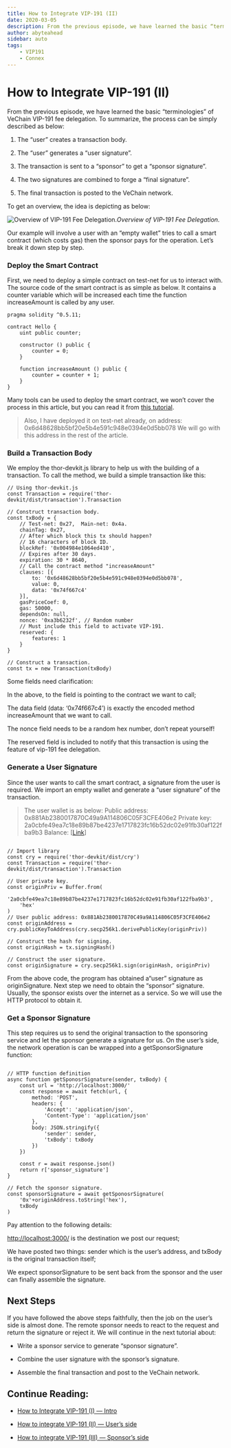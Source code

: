 ```yaml
---
title: How to Integrate VIP-191 (II)
date: 2020-03-05
description: From the previous episode, we have learned the basic “terminologies” of VeChain VIP-191 fee delegation. To summarize, the process can be simply described as below
author: abyteahead
sidebar: auto
tags:
    - VIP191
    - Connex
---
```

# How to Integrate VIP-191 (II)

From the previous episode, we have learned the basic “terminologies” of VeChain VIP-191 fee delegation. To summarize, the process can be simply described as below:

1. The “user” creates a transaction body.

1. The “user” generates a “user signature”.

1. The transaction is sent to a “sponsor” to get a “sponsor signature”.

1. The two signatures are combined to forge a “final signature”.

1. The final transaction is posted to the VeChain network.

To get an overview, the idea is depicting as below:

![Overview of VIP-191 Fee Delegation.](https://cdn-images-1.medium.com/max/3140/1*sn2Hy9U6PYsA5xCSqspBBQ.png)*Overview of VIP-191 Fee Delegation.*

Our example will involve a user with an “empty wallet” tries to call a smart contract (which costs gas) then the sponsor pays for the operation. Let’s break it down step by step.

### Deploy the Smart Contract

First, we need to deploy a simple contract on test-net for us to interact with. The source code of the smart contract is as simple as below. It contains a counter variable which will be increased each time the function increaseAmount is called by any user.

```
pragma solidity ^0.5.11;

contract Hello {
    uint public counter;

    constructor () public {
        counter = 0;
    }

    function increaseAmount () public {
        counter = counter + 1;
    }
}
```

Many tools can be used to deploy the smart contract, we won’t cover the process in this article, but you can read it from [this tutorial](https://medium.com/@abyteahead/how-to-fast-deploy-a-smart-contract-on-vechain-with-bare-hands-eab8d7d96b43).
> Also, I have deployed it on test-net already, on address: 0x6d48628bb5bf20e5b4e591c948e0394e0d5bb078
We will go with this address in the rest of the article.

### Build a Transaction Body

We employ the thor-devkit.js library to help us with the building of a transaction. To call the method, we build a simple transaction like this:

```
// Using thor-devkit.js
const Transaction = require('thor-devkit/dist/transaction').Transaction

// Construct transaction body.
const txBody = {
    // Test-net: 0x27,  Main-net: 0x4a.
    chainTag: 0x27,
    // After which block this tx should happen?
    // 16 characters of block ID.
    blockRef: '0x004984e1064ed410',
    // Expires after 30 days.
    expiration: 30 * 8640,
    // Call the contract method "increaseAmount"
    clauses: [{
        to: '0x6d48628bb5bf20e5b4e591c948e0394e0d5bb078',
        value: 0,
        data: '0x74f667c4'
    }],
    gasPriceCoef: 0,
    gas: 50000,
    dependsOn: null,
    nonce: '0xa3b6232f', // Random number
    // Must include this field to activate VIP-191.
    reserved: { 
        features: 1
    }
}

// Construct a transaction.
const tx = new Transaction(txBody)
```

Some fields need clarification:

In the above, to the field is pointing to the contract we want to call;

The data field (data: ‘0x74f667c4’) is exactly the encoded method increaseAmount that we want to call.

The nonce field needs to be a random hex number, don’t repeat yourself!

The reserved field is included to notify that this transaction is using the feature of vip-191 fee delegation.

### Generate a User Signature

Since the user wants to call the smart contract, a signature from the user is required. We import an empty wallet and generate a “user signature” of the transaction.
> The user wallet is as below:
> Public address: 0x881Ab2380017870C49a9A114806C05F3CFE406e2
> Private key: 2a0cbfe49ea7c18e89b87be4237e1717823fc16b52dc02e91fb30af122fba9b3
> Balance: [[Link](https://explore-testnet.vechain.org/accounts/0x881ab2380017870c49a9a114806c05f3cfe406e2)]

```

// Import library
const cry = require('thor-devkit/dist/cry')
const Transaction = require('thor-devkit/dist/transaction').Transaction

// User private key.
const originPriv = Buffer.from(
    '2a0cbfe49ea7c18e89b87be4237e1717823fc16b52dc02e91fb30af122fba9b3',
    'hex'
)
// User public address: 0x881Ab2380017870C49a9A114806C05F3CFE406e2
const originAddress = cry.publicKeyToAddress(cry.secp256k1.derivePublicKey(originPriv))

// Construct the hash for signing.
const originHash = tx.signingHash()

// Construct the user signature.
const originSignature = cry.secp256k1.sign(originHash, originPriv)
```

From the above code, the program has obtained a“user” signature as originSignature. Next step we need to obtain the “sponsor” signature. Usually, the sponsor exists over the internet as a service. So we will use the HTTP protocol to obtain it.

### Get a Sponsor Signature

This step requires us to send the original transaction to the sponsoring service and let the sponsor generate a signature for us. On the user’s side, the network operation is can be wrapped into a getSponsorSignature function:

```

// HTTP function definition
async function getSponosrSignature(sender, txBody) {
    const url = 'http://localhost:3000/'
    const response = await fetch(url, {
        method: 'POST',
        headers: {
            'Accept': 'application/json',
            'Content-Type': 'application/json'
        },
        body: JSON.stringify({
            'sender': sender,
            'txBody': txBody
        })
    })

    const r = await response.json()
    return r['sponsor_signature']
}

// Fetch the sponsor signature.
const sponsorSignature = await getSponosrSignature(
    '0x'+originAddress.toString('hex'),
    txBody
)
```

Pay attention to the following details:

[http://localhost:3000/](http://localhost:3000/) is the destination we post our request;

We have posted two things: sender which is the user’s address, and txBody is the original transaction itself;

We expect sponsorSignature to be sent back from the sponsor and the user can finally assemble the signature.

## Next Steps

If you have followed the above steps faithfully, then the job on the user’s side is almost done. The remote sponsor needs to react to the request and return the signature or reject it. We will continue in the next tutorial about:

* Write a sponsor service to generate “sponsor signature”.

* Combine the user signature with the sponsor’s signature.

* Assemble the final transaction and post to the VeChain network.

## Continue Reading:

* [How to Integrate VIP-191 (I) — Intro](https://medium.com/@abyteahead/how-to-integrate-vip-191-i-f50971bb89eb)

* [How to integrate VIP-191 (II) — User’s side](https://medium.com/@abyteahead/how-to-integrate-vip-191-ii-1b4e32d7960d)

* [How to integrate VIP-191 (III) — Sponsor’s side](https://medium.com/@abyteahead/how-to-integrate-vip-191-iii-f08e9b66e457)
